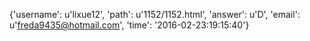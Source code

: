 {'username': u'lixue12', 'path': u'1152/1152.html', 'answer': u'D', 'email': u'freda9435@hotmail.com', 'time': '2016-02-23:19:15:40'}